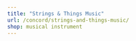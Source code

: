 ```yaml
---
title: "Strings & Things Music"
url: /concord/strings-and-things-music/
shop: musical instrument
---
```

